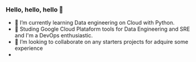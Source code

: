 ### Hello, hello, hello 👋



- 🌱 I’m currently learning Data engineering on Cloud with Python.
- 👋 Studing Google Cloud Plataform tools for Data Engineering and SRE and I'm a DevOps enthusiastic.
- 👯 I’m looking to collaborate on any starters projects for adquire some experience
-
